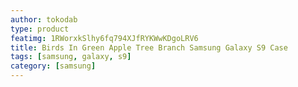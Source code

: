 ```yaml
---
author: tokodab
type: product
featimg: 1RWorxkSlhy6fq794XJfRYKWwKDgoLRV6
title: Birds In Green Apple Tree Branch Samsung Galaxy S9 Case
tags: [samsung, galaxy, s9]
category: [samsung]
---
```

